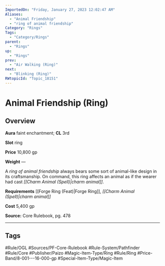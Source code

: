 ```yaml
---
ImportedOn: "Friday, January 27, 2023 12:02:47 AM"
Aliases:
  - "Animal Friendship"
  - "ring of animal friendship"
Category: "Rings"
Tags:
  - "Category/Rings"
parent:
  - "Rings"
up:
  - "Rings"
prev:
  - "Air Walking (Ring)"
next:
  - "Blinking (Ring)"
RWtopicId: "Topic_18151"
---
```

# Animal Friendship (Ring)
## Overview
**Aura** faint enchantment; **CL** 3rd

**Slot** ring

**Price** 10,800 gp

**Weight** —

A *ring of animal friendship* always bears some sort of animal-like design in its craftsmanship. On command, this ring affects an animal as if the wearer had cast *[[Charm Animal (Spell)|charm animal]]*.

**Requirements** [[Forge Ring (Feat)|Forge Ring]], *[[Charm Animal (Spell)|charm animal]]*

**Cost** 5,400 gp

**Source:** Core Rulebook, pg. 478


---
## Tags
#Rule/OGL #Sources/PF-Core-Rulebook #Rule-System/Pathfinder #Rule/Core #Publisher/Paizo #Magic-Item-Type/Ring #Rule/Ring #Price-Band/8-001---16-000-gp #Special-Item-Type/Magic-Item

